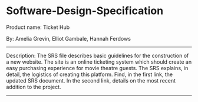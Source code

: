 # Software-Design-Specification
Product name: Ticket Hub

By: Amelia Grevin, Elliot Gambale, Hannah Ferdows 
***
Description:
The SRS file describes basic guidelines for the construction of a new website. The site is an online ticketing system which should create an easy purchasing experience for movie theatre guests. The SRS explains, in detail, the logistics of creating this platform. Find, in the first link, the updated SRS document. In the second link, details on the most recent addition to the project.
***

